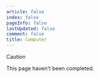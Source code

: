 ```yaml
---
article: false
index: false
pageInfo: false
lastUpdated: false
comment: false
title: Computer
---
```



> [!caution]
> This page haven't been completed.